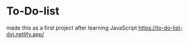 # To-Do-list
made this as a first project after learning JavaScript 
https://to-do-list-dvj.netlify.app/
